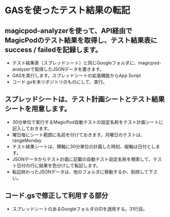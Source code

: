 ﻿# GASを使ったテスト結果の転記
## magicpod-analyzerを使って、API経由でMagicPodのテスト結果を取得し、テスト結果表にsuccess / failedを記録します。
* テスト結果表（スプレッドシート）と同じGoogleフォルダに、magicpod-analyzerで取得したJSONデータを置きます。
* GASを実行します。スプレッドシートの拡張機能からApp Script
* コード.gsを本リポジトリのものにして、実行。
## スプレッドシートは、テスト計画シートとテスト結果シートを用意します。
* 30分単位で実行するMagicPod自動テストの設定名称をテスト計画シートに記入しておきます。
* 曜日毎にシート範囲に名前を付けておきます。月曜日のテストは、rangeMonday
* テスト結果シートは、横軸に30分単位の計画した時刻、縦軸は日付とします。
* JSONデータからテスト計画に記載の自動テスト設定名称を検索して、テスト日付の行に結果を色分けして転記します。
* 転記終わったJSONデータは、他のフォルダに移動するか、削除して下さい。
## コード.gsで修正して利用する部分
* スプレッドシートのあるGoogleフォルダのIDを適用する。31行目。
